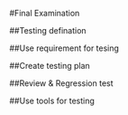 #Final Examination

##Testing defination

##Use requirement for tesing

##Create testing plan

##Review & Regression test

##Use tools for testing
